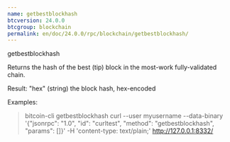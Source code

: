 ```yaml
---
name: getbestblockhash
btcversion: 24.0.0
btcgroup: blockchain
permalink: en/doc/24.0.0/rpc/blockchain/getbestblockhash/
---
```


getbestblockhash

Returns the hash of the best (tip) block in the most-work fully-validated chain.

Result:
"hex"    (string) the block hash, hex-encoded

Examples:
> bitcoin-cli getbestblockhash 
> curl --user myusername --data-binary '{"jsonrpc": "1.0", "id": "curltest", "method": "getbestblockhash", "params": []}' -H 'content-type: text/plain;' http://127.0.0.1:8332/


